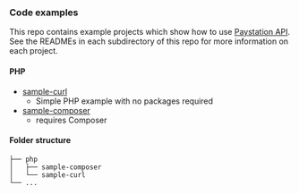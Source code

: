 ### Code examples

This repo contains example projects which show how to use [Paystation API](https://docs.paystation.co.nz/api/index.html).
See the READMEs in each subdirectory of this repo for more information on each project.

#### PHP 
- [sample-curl](php/sample-curl/README.md)
    - Simple PHP example with no packages required
- [sample-composer](php/sample-composer/README.md)
    - requires Composer
    
#### Folder structure
```
├── php
│   ├── sample-composer
│   └── sample-curl
└── ...
```


